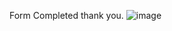 ﻿ Form Completed thank you.
![image](https://github.com/premprakashIT/LoginForm/assets/123723114/5185732e-1312-46d4-9b62-b18ef2eb7459)
